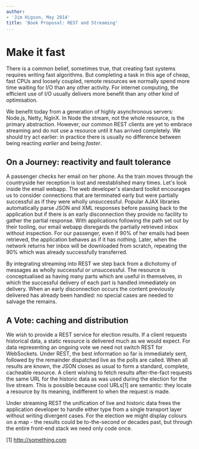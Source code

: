 ```yaml
---
author:
- 'Jim Higson, May 2014'
title: 'Book Proposal: REST and Streaming'
...
```


Make it fast
============

There is a common belief, sometimes true, that creating fast systems
requires writing fast algorithms. But completing a task in this age of
cheap, fast CPUs and loosely coupled, remote
resources we normally spend more time waiting for I/O than any other
activity. For internet computing, the efficient use
of I/O usually delivers more benefit than any other kind of optimisation.

We benefit today from a generation of highly asynchronous servers: Node.js, Netty,
NginX. In Node the stream, not the whole resource, is the primary
abstraction. However, our common REST clients are yet to embrace
streaming and do not use a resource until it has arrived completely.
We should try act earlier: in practice there is usually no
difference between being reacting *earlier* and being *faster*.

On a Journey: reactivity and fault tolerance
--------------------------------------------

A passenger checks her email on her phone. As the train moves through
the countryside her reception is lost and reestablished many times.
Let's look inside the email webapp. The web developer's standard toolkit
encourages us to consider connections that are terminated early but were
partially successful as if they were wholly unsuccessful. Popular AJAX
libraries automatically parse JSON and XML responses before passing back
to the application but if there is an early disconnection they provide no
facility to gather the partial response. With applications following the
path set out by their tooling, our email webapp disregards the partially
retrieved inbox without inspection. For our passenger, even if 90% of
her emails had been retrieved, the application behaves as if it
has nothing. Later, when the network returns her inbox will be
downloaded from scratch, repeating the 90% which was already
successfully transferred.

By integrating streaming into REST we step back from a dichotomy of
messages as wholly successful or unsuccessful. The resource is
conceptualised as having many parts which are useful in themselves, in
which the successful delivery of each part is handled immediately on
delivery. When an early disconnection occurs the content previously
delivered has already been handled: no special cases are needed to
salvage the remains.

A Vote: caching and distribution
--------------------------------

We wish to provide a REST service for election results. If a client
requests historical data, a static resource is delivered much as we would
expect. For data representing an ongoing vote we need not switch
REST for WebSockets. Under REST, the best information so far is immediately
sent, followed by the remainder dispatched live as the polls are called.
When all results are known, the JSON closes as usual to form a standard,
complete, cacheable resource. A client wishing to fetch results
after-the-fact requests the same URL for the historic data as was used
during the election for the live stream. This is possible because cool
URLs[1] are semantic: they locate a resource by its meaning, indifferent
to when the request is made.

Under streaming REST the unification of live and historic data frees the
application developer to handle either type
from a single transport layer without writing divergent cases.
For the election we might display colours on a map - the
results could be to-the-second or decades past, but through the
entire front-end stack we need only code once.


[1] http://something.com
